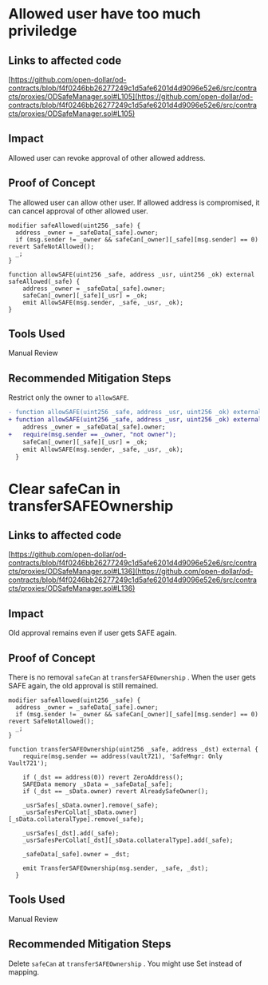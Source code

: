 # Allowed user have too much priviledge

## Links to affected code

[https://github.com/open-dollar/od-contracts/blob/f4f0246bb26277249c1d5afe6201d4d9096e52e6/src/contracts/proxies/ODSafeManager.sol#L105](https://github.com/open-dollar/od-contracts/blob/f4f0246bb26277249c1d5afe6201d4d9096e52e6/src/contracts/proxies/ODSafeManager.sol#L105)

## Impact

Allowed user can revoke approval of other allowed address.

## Proof of Concept

The allowed user can allow other user. If allowed address is compromised, it can cancel approval of other allowed user.

```solidity
modifier safeAllowed(uint256 _safe) {
  address _owner = _safeData[_safe].owner;
  if (msg.sender != _owner && safeCan[_owner][_safe][msg.sender] == 0) revert SafeNotAllowed();
  _;
}

function allowSAFE(uint256 _safe, address _usr, uint256 _ok) external safeAllowed(_safe) {
    address _owner = _safeData[_safe].owner;
    safeCan[_owner][_safe][_usr] = _ok;
    emit AllowSAFE(msg.sender, _safe, _usr, _ok);
}
```

## Tools Used

Manual Review

## Recommended Mitigation Steps

Restrict only the owner to `allowSAFE`.

```diff
- function allowSAFE(uint256 _safe, address _usr, uint256 _ok) external safeAllowed(_safe) {
+ function allowSAFE(uint256 _safe, address _usr, uint256 _ok) external {
    address _owner = _safeData[_safe].owner;
+   require(msg.sender == _owner, "not owner");
    safeCan[_owner][_safe][_usr] = _ok;
    emit AllowSAFE(msg.sender, _safe, _usr, _ok);
  }
```

# Clear safeCan in transferSAFEOwnership

## Links to affected code

[https://github.com/open-dollar/od-contracts/blob/f4f0246bb26277249c1d5afe6201d4d9096e52e6/src/contracts/proxies/ODSafeManager.sol#L136](https://github.com/open-dollar/od-contracts/blob/f4f0246bb26277249c1d5afe6201d4d9096e52e6/src/contracts/proxies/ODSafeManager.sol#L136)

## Impact

Old approval remains even if user gets SAFE again.

## Proof of Concept

There is no removal `safeCan` at `transferSAFEOwnership` . When the user gets SAFE again, the old approval is still remained.

```solidity
modifier safeAllowed(uint256 _safe) {
  address _owner = _safeData[_safe].owner;
  if (msg.sender != _owner && safeCan[_owner][_safe][msg.sender] == 0) revert SafeNotAllowed();
  _;
}

function transferSAFEOwnership(uint256 _safe, address _dst) external {
    require(msg.sender == address(vault721), 'SafeMngr: Only Vault721');

    if (_dst == address(0)) revert ZeroAddress();
    SAFEData memory _sData = _safeData[_safe];
    if (_dst == _sData.owner) revert AlreadySafeOwner();

    _usrSafes[_sData.owner].remove(_safe);
    _usrSafesPerCollat[_sData.owner][_sData.collateralType].remove(_safe);

    _usrSafes[_dst].add(_safe);
    _usrSafesPerCollat[_dst][_sData.collateralType].add(_safe);

    _safeData[_safe].owner = _dst;

    emit TransferSAFEOwnership(msg.sender, _safe, _dst);
  }
```

## Tools Used

Manual Review

## Recommended Mitigation Steps

Delete `safeCan` at `transferSAFEOwnership` . You might use Set instead of mapping.